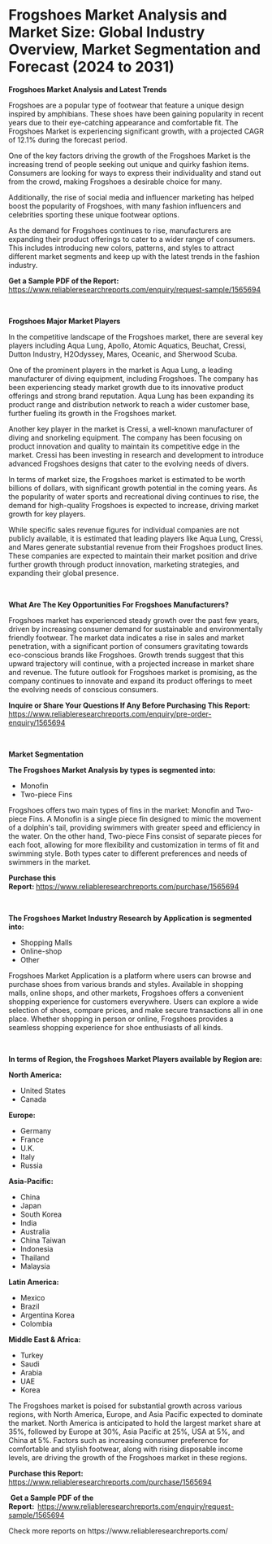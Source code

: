 <p><h1>Frogshoes Market Analysis and Market Size: Global Industry Overview, Market Segmentation and Forecast (2024 to 2031)</h1></p><p><strong>Frogshoes Market Analysis and Latest Trends</strong></p>
<p><p>Frogshoes are a popular type of footwear that feature a unique design inspired by amphibians. These shoes have been gaining popularity in recent years due to their eye-catching appearance and comfortable fit. The Frogshoes Market is experiencing significant growth, with a projected CAGR of 12.1% during the forecast period.</p><p>One of the key factors driving the growth of the Frogshoes Market is the increasing trend of people seeking out unique and quirky fashion items. Consumers are looking for ways to express their individuality and stand out from the crowd, making Frogshoes a desirable choice for many.</p><p>Additionally, the rise of social media and influencer marketing has helped boost the popularity of Frogshoes, with many fashion influencers and celebrities sporting these unique footwear options.</p><p>As the demand for Frogshoes continues to rise, manufacturers are expanding their product offerings to cater to a wider range of consumers. This includes introducing new colors, patterns, and styles to attract different market segments and keep up with the latest trends in the fashion industry.</p></p>
<p><strong>Get a Sample PDF of the Report:&nbsp;</strong> <a href="https://www.reliableresearchreports.com/enquiry/request-sample/1565694">https://www.reliableresearchreports.com/enquiry/request-sample/1565694</a></p>
<p>&nbsp;</p>
<p><strong>Frogshoes Major Market Players</strong></p>
<p><p>In the competitive landscape of the Frogshoes market, there are several key players including Aqua Lung, Apollo, Atomic Aquatics, Beuchat, Cressi, Dutton Industry, H2Odyssey, Mares, Oceanic, and Sherwood Scuba.</p><p>One of the prominent players in the market is Aqua Lung, a leading manufacturer of diving equipment, including Frogshoes. The company has been experiencing steady market growth due to its innovative product offerings and strong brand reputation. Aqua Lung has been expanding its product range and distribution network to reach a wider customer base, further fueling its growth in the Frogshoes market.</p><p>Another key player in the market is Cressi, a well-known manufacturer of diving and snorkeling equipment. The company has been focusing on product innovation and quality to maintain its competitive edge in the market. Cressi has been investing in research and development to introduce advanced Frogshoes designs that cater to the evolving needs of divers.</p><p>In terms of market size, the Frogshoes market is estimated to be worth billions of dollars, with significant growth potential in the coming years. As the popularity of water sports and recreational diving continues to rise, the demand for high-quality Frogshoes is expected to increase, driving market growth for key players.</p><p>While specific sales revenue figures for individual companies are not publicly available, it is estimated that leading players like Aqua Lung, Cressi, and Mares generate substantial revenue from their Frogshoes product lines. These companies are expected to maintain their market position and drive further growth through product innovation, marketing strategies, and expanding their global presence.</p></p>
<p>&nbsp;</p>
<p><strong>What Are The Key Opportunities For Frogshoes Manufacturers?</strong></p>
<p><p>Frogshoes market has experienced steady growth over the past few years, driven by increasing consumer demand for sustainable and environmentally friendly footwear. The market data indicates a rise in sales and market penetration, with a significant portion of consumers gravitating towards eco-conscious brands like Frogshoes. Growth trends suggest that this upward trajectory will continue, with a projected increase in market share and revenue. The future outlook for Frogshoes market is promising, as the company continues to innovate and expand its product offerings to meet the evolving needs of conscious consumers.</p></p>
<p><strong>Inquire or Share Your Questions If Any Before Purchasing This Report:</strong> <a href="https://www.reliableresearchreports.com/enquiry/pre-order-enquiry/1565694">https://www.reliableresearchreports.com/enquiry/pre-order-enquiry/1565694</a></p>
<p>&nbsp;</p>
<p><strong>Market Segmentation</strong></p>
<p><strong>The Frogshoes Market Analysis by types is segmented into:</strong></p>
<p><ul><li>Monofin</li><li>Two-piece Fins</li></ul></p>
<p><p>Frogshoes offers two main types of fins in the market: Monofin and Two-piece Fins. A Monofin is a single piece fin designed to mimic the movement of a dolphin's tail, providing swimmers with greater speed and efficiency in the water. On the other hand, Two-piece Fins consist of separate pieces for each foot, allowing for more flexibility and customization in terms of fit and swimming style. Both types cater to different preferences and needs of swimmers in the market.</p></p>
<p><strong>Purchase this Report:&nbsp;</strong><a href="https://www.reliableresearchreports.com/purchase/1565694">https://www.reliableresearchreports.com/purchase/1565694</a></p>
<p>&nbsp;</p>
<p><strong>The Frogshoes Market Industry Research by Application is segmented into:</strong></p>
<p><ul><li>Shopping Malls</li><li>Online-shop</li><li>Other</li></ul></p>
<p><p>Frogshoes Market Application is a platform where users can browse and purchase shoes from various brands and styles. Available in shopping malls, online shops, and other markets, Frogshoes offers a convenient shopping experience for customers everywhere. Users can explore a wide selection of shoes, compare prices, and make secure transactions all in one place. Whether shopping in person or online, Frogshoes provides a seamless shopping experience for shoe enthusiasts of all kinds.</p></p>
<p>&nbsp;</p>
<p><strong>In terms of Region, the Frogshoes Market Players available by Region are:</strong></p>
<p>
    <p> <strong> North America: </strong>
        <ul>
            <li>United States</li>
            <li>Canada</li>
        </ul>
        </p> 
    <p> <strong> Europe: </strong>
        <ul>
            <li>Germany</li>
            <li>France</li>
            <li>U.K.</li>
            <li>Italy</li>
            <li>Russia</li>
        </ul>
        </p> 
    <p> <strong> Asia-Pacific: </strong>
        <ul>
            <li>China</li>
            <li>Japan</li>
            <li>South Korea</li>
            <li>India</li>
            <li>Australia</li>
            <li>China Taiwan</li>
            <li>Indonesia</li>
            <li>Thailand</li>
            <li>Malaysia</li>
        </ul>
        </p> 
    <p> <strong> Latin America: </strong>
        <ul>
            <li>Mexico</li>
            <li>Brazil</li>
            <li>Argentina Korea</li>
            <li>Colombia</li>
        </ul>
        </p> 
    <p> <strong> Middle East & Africa: </strong>
        <ul>
            <li>Turkey</li>
            <li>Saudi</li>
            <li>Arabia</li>
            <li>UAE</li>
            <li>Korea</li>
        </ul>
    </p>
    </p>
<p><p>The Frogshoes market is poised for substantial growth across various regions, with North America, Europe, and Asia Pacific expected to dominate the market. North America is anticipated to hold the largest market share at 35%, followed by Europe at 30%, Asia Pacific at 25%, USA at 5%, and China at 5%. Factors such as increasing consumer preference for comfortable and stylish footwear, along with rising disposable income levels, are driving the growth of the Frogshoes market in these regions.</p></p>
<p><strong>Purchase this Report: </strong><a href="https://www.reliableresearchreports.com/purchase/1565694">https://www.reliableresearchreports.com/purchase/1565694</a></p>
<p>&nbsp;<strong>Get a Sample PDF of the Report:&nbsp;&nbsp;</strong><a href="https://www.reliableresearchreports.com/enquiry/request-sample/1565694">https://www.reliableresearchreports.com/enquiry/request-sample/1565694</a></p>
<p><strong></strong></p>
<p>Check more reports on https://www.reliableresearchreports.com/</p>